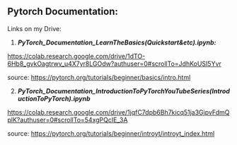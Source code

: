 ## Pytorch Documentation:

Links on my Drive:

1. <b><i> PyTorch_Documentation_LearnTheBasics(Quickstart&etc).ipynb: </b></i>

https://colab.research.google.com/drive/1dTO-6Hb8_gvkOagtrwv_u4X7yr8LGOdw?authuser=0#scrollTo=JdhKoUSI5Yvr

source: 
https://pytorch.org/tutorials/beginner/basics/intro.html


2. <b><i> PyTorch_Documentation_IntroductionToPyTorchYouTubeSeries(IntroductionToPyTorch).ipynb </b></i>

https://colab.research.google.com/drive/1jqfC7dpb6Bh7kicq51ja3GjpvFdmQplK?authuser=0#scrollTo=54xgPQcIE_3A

source: 
https://pytorch.org/tutorials/beginner/introyt/introyt_index.html
